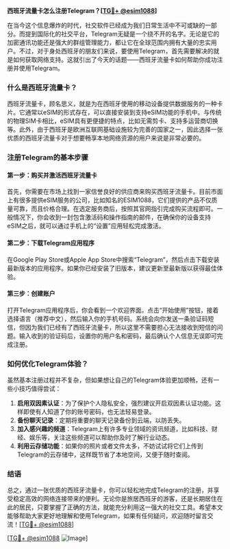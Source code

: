 **西班牙流量卡怎么注册Telegram？[[TG💪+ @esim1088](https://t.me/s/esim1088)]**

在当今这个信息爆炸的时代，社交软件已经成为我们日常生活中不可或缺的一部分。而提到国际化的社交平台，Telegram无疑是一个绕不开的名字。无论是它的加密通讯功能还是强大的群组管理能力，都让它在全球范围内拥有大量的忠实用户。不过，对于身处西班牙的朋友们来说，要使用Telegram，首先需要解决的就是如何获取网络支持。这就引出了今天的话题——西班牙流量卡如何帮助你成功注册并使用Telegram。

### 什么是西班牙流量卡？

西班牙流量卡，顾名思义，就是为在西班牙使用的移动设备提供数据服务的一种卡片。它通常以eSIM的形式存在，可以直接安装到支持eSIM功能的手机中。与传统的物理SIM卡相比，eSIM具有更便捷的特点，比如无需剪卡、支持多运营商切换等。此外，由于西班牙是欧洲互联网基础设施较为完善的国家之一，因此选择一张优质的西班牙流量卡对于想要畅享本地网络资源的用户来说是非常必要的。

### 注册Telegram的基本步骤

#### 第一步：购买并激活西班牙流量卡
首先，你需要在市场上找到一家信誉良好的供应商来购买西班牙流量卡。目前市面上有很多提供eSIM服务的公司，比如知名的ESIM1088，它们提供的产品不仅质量可靠，而且价格合理。在选定服务商后，按照其官网指引完成购买流程即可。一般情况下，你会收到一封包含激活码和操作指南的邮件，在确保你的设备支持eSIM之后，就可以通过手机上的“设置”应用轻松完成激活。

#### 第二步：下载Telegram应用程序
在Google Play Store或Apple App Store中搜索“Telegram”，然后点击下载安装最新版本的应用程序。如果你已经安装了旧版本，建议更新至最新版以获得最佳体验。

#### 第三步：创建账户
打开Telegram应用程序后，你会看到一个欢迎界面。点击“开始使用”按钮，接着选择语言（推荐中文），然后输入你的手机号码。系统会向你发送一条验证码短信，但因为我们已经有了西班牙流量卡，所以这里不需要担心无法接收到短信的问题。输入收到的验证码后，设置你的用户名和密码，最后确认个人信息无误即可完成注册。

### 如何优化Telegram体验？

虽然基本注册过程并不复杂，但如果想让自己的Telegram体验更加顺畅，还有一些小技巧值得尝试：

1. **启用双因素认证**：为了保护个人隐私安全，强烈建议开启双因素认证功能。这样即使有人知道了你的账号密码，也无法轻易登录。
2. **备份聊天记录**：定期将重要的聊天记录备份到云端，以防丢失。
3. **加入感兴趣的频道**：Telegram上有许多专业领域的资讯频道，比如科技、财经、娱乐等，关注这些频道可以帮助你及时了解行业动态。
4. **利用云存储功能**：如果你的照片或者文件太多，不妨试试将它们上传到Telegram的云存储中，这样既节省了本地空间，又便于随时查阅。

### 结语

总之，通过一张优质的西班牙流量卡，你可以轻松地完成Telegram的注册，并享受稳定高效的网络连接带来的便利。无论你是旅居西班牙的游客，还是长期居住在此的居民，只要掌握了正确的方法，就能充分利用这一强大的社交工具。希望本文能够帮助大家更好地理解和使用Telegram，如果有任何疑问，欢迎随时留言交流！[[TG💪+ @esim1088](https://t.me/s/esim1088)]

[[TG💪+ @esim1088](https://t.me/s/esim1088) ![Image](https://i.postimg.cc/4NQfJmqS/Snipaste-2025-05-13-00-14-12.png)]